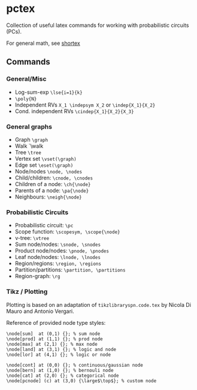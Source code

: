 # pctex
Collection of useful latex commands for working with probabilistic circuits (PCs).

For general math, see [shortex](https://github.com/trevorcampbell/shortex)

## Commands
### General/Misc

- Log-sum-exp `\lse{i=1}{k}`
- `\poly{N}`
- Independent RVs `X_1 \indepsym X_2` or `\indep{X_1}{X_2}`
- Cond. independent RVs `\cindep{X_1}{X_2}{X_3}`

### General graphs

- Graph `\graph`
- Walk `\walk
- Tree `\tree`
- Vertex set `\vset(\graph)`
- Edge set `\eset(\graph)`
- Node/nodes `\node, \nodes`
- Child/children: `\cnode, \cnodes`
- Children of a node: `\ch{\node}`
- Parents of a node: `\pa{\node}`
- Neighbours: `\neigh{\node}`

### Probabilistic Circuits

- Probabilistic circuit: `\pc`
- Scope function: `\scopesym, \scope{\node}`
- v-tree: `\vtree`
- Sum node/nodes: `\snode, \snodes`
- Product node/nodes: `\pnode, \pnodes`
- Leaf node/nodes: `\lnode, \lnodes`
- Region/regions: `\region, \regions`
- Partition/partitions: `\partition, \partitions`
- Region-graph: `\rg`

### Tikz / Plotting
Plotting is based on an adaptation of `tikzlibraryspn.code.tex` by Nicola Di Mauro and Antonio Vergari.

Reference of provided node type styles:

```
\node[sum]  at (0,1) {}; % sum node
\node[prod] at (1,1) {}; % prod node
\node[max] at (2,1) {}; % max node
\node[land] at (3,1) {}; % logic and node
\node[lor] at (4,1) {}; % logic or node

\node[cont] at (0,0) {}; % continuous/gaussian node
\node[bern] at (1,0) {}; % bernouli node
\node[cat] at (2,0) {}; % categorical node
\node[pcnode] (c) at (3,0) {\large$\top$}; % custom node
```

